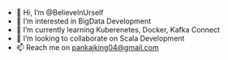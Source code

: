 - 👋 Hi, I’m @BelieveInUrself
- 👀 I’m interested in BigData Development
- 🌱 I’m currently learning Kuberenetes, Docker, Kafka Connect
- 💞️ I’m looking to collaborate on Scala Development
- 📫 Reach me on pankajking04@gmail.com

<!---
BelieveInUrself/BelieveInUrself is a ✨ special ✨ repository because its `README.md` (this file) appears on your GitHub profile.
You can click the Preview link to take a look at your changes.
--->
